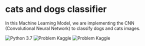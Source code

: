 # cats and dogs classifier
In this Machine Learning Model, we are implementing the CNN (Convolutional Neural Network)  to classify dogs and cats images.

![Python 3.7](https://img.shields.io/badge/python-v3.7-blue)    ![Problem Kaggle](https://img.shields.io/badge/Problem-Vision-blue.svg)     ![Problem Kaggle](https://img.shields.io/badge/Data-Kaggle-orange.svg)
